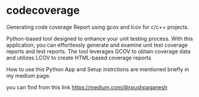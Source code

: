 # codecoverage

Generating code coverage Report using gcov and lcov for c/c++ projects.

Python-based tool designed to enhance your unit testing process. With this application, you can effortlessly generate and examine unit test coverage reports and test reports. The tool leverages GCOV to obtain coverage data and utilizes LCOV to create HTML-based coverage reports

How to use this Python App and Setup instrctions are mentioned briefly in my medium page.

you can find from this link https://medium.com/@rpushpaganesh